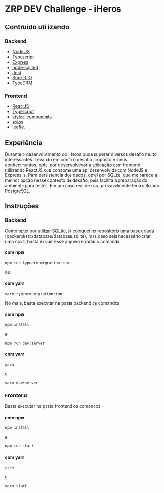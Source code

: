 # ZRP DEV Challenge - iHeros

## Contruído utilizando

### Backend
* [Node.JS](https://github.com/nodejs/node)
* [Typescript](https://github.com/microsoft/TypeScript)
* [Express](https://github.com/expressjs/express)
* [node-sqlite3](https://github.com/mapbox/node-sqlite3)
* [Jest](https://github.com/facebook/jest)
* [Socket.IO](https://github.com/socketio/socket.io)
* [TypeORM](https://github.com/typeorm/typeorm)

### Frontend
* [ReactJS](https://github.com/facebook/react)
* [Typescript](https://github.com/microsoft/TypeScript)
* [styled-components](https://github.com/styled-components/styled-components)
* [axios](https://github.com/axios/axios)
* [leaflet](https://github.com/Leaflet/Leaflet)

## Experiência

Durante o desenvolvimento do iHeros pude superar diversos desafio muito interessantes.
Levando em conta o desafio proposto e meus conhecimentos, optei por desenvolvevor a aplicação com frontend utilizando ReactJS que consome uma api desenvolvida com NodeJS e Express.js.
Para persistencia dos dados, optei por SQLite, que me parece a melhor opção nesse contexto de desafio, pois facilita a preparação do ambiente para testes. Em um caso real de uso, provavelmente teria utilizado PostgreSQL.

## Instruções

### Backend
Como optei por utilizar SQLite, já coloquei no repositório uma base criada (backend/src/database/database.sqlite), mas caso seja necessário criar uma nova, basta excluir esse arquivo e rodar o comando

#### com npm
```sh
npm run typeorm migration:run
```

ou

#### com yarn
```sh
yarn typeorm migration:run
```

No mais, basta executar na pasta backend os comandos

#### com npm
```sh
npm install
```
e

```sh
npm run dev:server
```

#### com yarn
```sh
yarn
```
e

```sh
yarn dev:server
```

### Frontend
Basta executar na pasta frontend os comandos

#### com npm
```sh
npm install
```
e

```sh
npm run start
```



#### com yarn
```sh
yarn
```
e

```sh
yarn start
```
